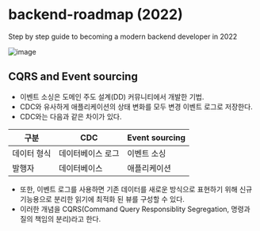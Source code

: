 # backend-roadmap (2022)
Step by step guide to becoming a modern backend developer in 2022

![image](https://user-images.githubusercontent.com/71953982/208684589-2a67e6ee-760b-43ff-a6ea-946ef984a765.png)

## CQRS and Event sourcing
- 이벤트 소싱은 도메인 주도 설계(DD) 커뮤니티에서 개발한 기법.
- CDC와 유사하게 애플리케이션의 상태 변화를 모두 변경 이벤트 로그로 저장한다.
- CDC와는 다음과 같은 차이가 있다.

|구분|CDC|Event sourcing|
|------|---|---|
|데이터 형식|데이터베이스 로그|이벤트 소싱|
|발행자|데이터베이스|애플리케이션|

- 또한, 이벤트 로그를 사용하면 기존 데이터를 새로운 방식으로 표현하기 위해 신규 기능용으로 분리한 읽기에 최적화 된 뷰를 구성할 수 있다.
- 이러한 개념을 CQRS(Command Query Responsiblity Segregation, 명령과 질의 책임의 분리)라고 한다.
